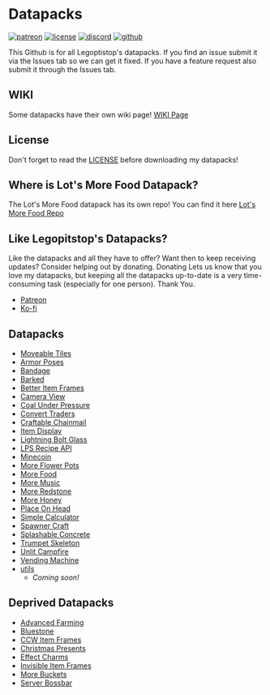 # Datapacks

[![patreon](https://img.shields.io/endpoint?url=https%3A%2F%2Fraw.githubusercontent.com%2Flegopitstop%2Fwebsite-files%2Fmain%2Fshields.io%2Fpatreon.json)](https://www.patreon.com/Legopitstop "Go to patreon")
[![license](https://img.shields.io/endpoint?url=https%3A%2F%2Fraw.githubusercontent.com%2Flegopitstop%2Fwebsite-files%2Fmain%2Fshields.io%2Flicense.json)](https://legopitstop.weebly.com/legopitstops-common-license-v2.html "Go to legopitstop.weebly.com")
[![discord](https://img.shields.io/discord/479902284810027008)](https://legopitstop.weebly.com/discord.html "Go to legopitstop.weebly.com")
[![github](https://img.shields.io/github/issues-raw/legopitstop/Datapacks)](https://github.com/legopitstop/Datapacks/issues "Go to Github")

This Github is for all Legoptistop's datapacks. If you find an issue submit it
via the Issues tab so we can get it fixed. If you have a feature request also submit it through the Issues tab.

## WIKI
Some datapacks have their own wiki page! [WIKI Page](https://github.com/legopitstop/Datapacks/wiki "Go to wiki Home page")

## License
Don't forget to read the [LICENSE](LICENSE.md "Open License document") before downloading my datapacks!

## Where is Lot's More Food Datapack?
The Lot's More Food datapack has its own repo! You can find it here [Lot's More Food Repo](https://github.com/legopitstop/Lots-More-Food-Mods "Go to repo")

## Like Legopitstop's Datapacks?
Like the datapacks and all they have to offer? Want then to keep receiving updates? Consider helping out by donating. Donating Lets us know that you love my datapacks, but keeping all the datapacks up-to-date is a very time-consuming task (especially for one person). Thank You.

- [Patreon](https://www.patreon.com/Legopitstop)
- [Ko-fi](https://ko-fi.com/V7V629T96)

## Datapacks
- [Moveable Tiles](./Moveable_Tiles/README.md)
- [Armor Poses](./Armorstand_Poses/README.md)
- [Bandage](./Bandage/README.md)
- [Barked](./Barked/README.md)
- [Better Item Frames](./Better_Item_Frames/README.md)
- [Camera View](./Camera_View/README.md)
- [Coal Under Pressure](./Coal_Under_Pressure/README.md)
- [Convert Traders](./Convert_Traders/README.md)
- [Craftable Chainmail](./Craftable_Chainmail/README.md)
- [Item Display](./Item_Display/README.md)
- [Lightning Bolt Glass](./Lightning_Bolt_Glass/README.md)
- [LPS Recipe API](./LPS-Recipe-API/README.md)
- [Minecoin](./Minecoin/README.md)
- [More Flower Pots](./More_Flower_Pots/README.md)
- [More Food](./More_Food/README.md)
- [More Music](./More_Music/README.md)
- [More Redstone](./More_Redstone/README.md)
- [More Honey](./morehoney/README.md)
- [Place On Head](./Place_On_Head/README.md)
- [Simple Calculator](./Simple_Calculator/README.md)
- [Spawner Craft](./Spawner_Craft/README.md)
- [Splashable Concrete](./Splashable_Concrete/README.md)
- [Trumpet Skeleton](./Trumpet_Skeleton/README.md)
- [Unlit Campfire](./Unlit_Campfire/README.md)
- [Vending Machine](./Vending_Machine/README.md)
- [utils](./utils/README.md)
    - *Coming soon!*

## Deprived Datapacks
- [Advanced Farming](./Advanced_Farming/README.md)
- [Bluestone](./Bluestone/README.md)
- [CCW Item Frames](./CCW_Item_Frames/README.md)
- [Christmas Presents](./Christmas_Presents/README.md)
- [Effect Charms](./Effect_Charms/README.md)
- [Invisible Item Frames](./Invisable_Item_Frames/README.md)
- [More Buckets](./More_Buckets/README.md)
- [Server Bossbar](./Server_Bossbar/README.md)